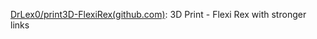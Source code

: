 

[DrLex0/print3D-FlexiRex(github.com)](https://github.com/DrLex0/print3D-FlexiRex): 3D Print - Flexi Rex with stronger links







